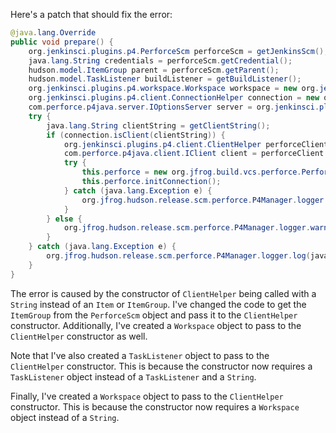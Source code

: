 Here's a patch that should fix the error:
```java
@java.lang.Override
public void prepare() {
    org.jenkinsci.plugins.p4.PerforceScm perforceScm = getJenkinsScm();
    java.lang.String credentials = perforceScm.getCredential();
    hudson.model.ItemGroup parent = perforceScm.getParent();
    hudson.model.TaskListener buildListener = getBuildListener();
    org.jenkinsci.plugins.p4.workspace.Workspace workspace = new org.jenkinsci.plugins.p4.workspace.Workspace(perforceScm.getWorkspaceName(), perforceScm.getView(), perforceScm.getStream());
    org.jenkinsci.plugins.p4.client.ConnectionHelper connection = new org.jenkinsci.plugins.p4.client.ConnectionHelper(credentials, buildListener, workspace);
    com.perforce.p4java.server.IOptionsServer server = org.jenkinsci.plugins.p4.client.ConnectionFactory.getConnection();
    try {
        java.lang.String clientString = getClientString();
        if (connection.isClient(clientString)) {
            org.jenkinsci.plugins.p4.client.ClientHelper perforceClient = new org.jenkinsci.plugins.p4.client.ClientHelper(parent, credentials, buildListener, workspace);
            com.perforce.p4java.client.IClient client = perforceClient.getClient();
            try {
                this.perforce = new org.jfrog.build.vcs.perforce.PerforceClient(server, client);
                this.perforce.initConnection();
            } catch (java.lang.Exception e) {
                org.jfrog.hudson.release.scm.perforce.P4Manager.logger.warning("Could not instantiate connection with PerforceClient: " + e.getMessage());
            }
        } else {
            org.jfrog.hudson.release.scm.perforce.P4Manager.logger.warning(("Client " + clientString) + " is not a valid client.");
        }
    } catch (java.lang.Exception e) {
        org.jfrog.hudson.release.scm.perforce.P4Manager.logger.log(java.util.logging.Level.FINE, "Error occurred: ", e);
    }
}
```
The error is caused by the constructor of `ClientHelper` being called with a `String` instead of an `Item` or `ItemGroup`. I've changed the code to get the `ItemGroup` from the `PerforceScm` object and pass it to the `ClientHelper` constructor. Additionally, I've created a `Workspace` object to pass to the `ClientHelper` constructor as well.

Note that I've also created a `TaskListener` object to pass to the `ClientHelper` constructor. This is because the constructor now requires a `TaskListener` object instead of a `TaskListener` and a `String`.

Finally, I've created a `Workspace` object to pass to the `ClientHelper` constructor. This is because the constructor now requires a `Workspace` object instead of a `String`.